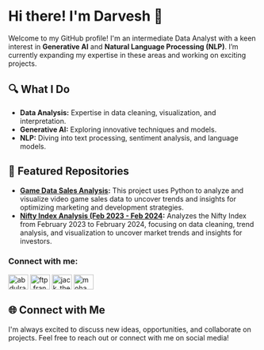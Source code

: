 # Hi there! I'm Darvesh 👋

Welcome to my GitHub profile! I'm an intermediate Data Analyst with a keen interest in **Generative AI** and **Natural Language Processing (NLP)**. I’m currently expanding my expertise in these areas and working on exciting projects.

## 🔍 What I Do

- **Data Analysis:** Expertise in data cleaning, visualization, and interpretation.
- **Generative AI:** Exploring innovative techniques and models.
- **NLP:** Diving into text processing, sentiment analysis, and language models.

## 🌟 Featured Repositories

- **[Game Data Sales Analysis](https://www.kaggle.com/code/abdulrahmandarvesh/game-data-sales-analysis):** This project uses Python to analyze and visualize video game sales data to uncover trends and insights for optimizing marketing and development strategies.
- **[ Nifty Index Analysis (Feb 2023 - Feb 2024](https://www.kaggle.com/code/abdulrahmandarvesh/nifty-index-analysis-feb-23-feb-24):** Analyzes the Nifty Index from February 2023 to February 2024, focusing on data cleaning, trend analysis, and visualization to uncover market trends and insights for investors.


<h3 align="left">Connect with me:</h3>
<a href="https://www.linkedin.com/in/abdulrahmandarvesh06/" target="blank"><img align="center" src="https://raw.githubusercontent.com/rahuldkjain/github-profile-readme-generator/master/src/images/icons/Social/linked-in-alt.svg" alt="abdulrahmandarvesh06" height="30" width="40" /></a> 
<a href="https://fb.com/ftp.fran" target="blank"><img align="center" src="https://raw.githubusercontent.com/rahuldkjain/github-profile-readme-generator/master/src/images/icons/Social/facebook.svg" alt="ftp.fran" height="30" width="40" /></a> 
<a href="https://instagram.com/jack_the_ripper_08_" target="blank"><img align="center" src="https://raw.githubusercontent.com/rahuldkjain/github-profile-readme-generator/master/src/images/icons/Social/instagram.svg" alt="jack_the_ripper_08_" height="30" width="40" /></a>
<a href="https://twitter.com/mohamma45476883" target="blank"><img align="center" src="https://raw.githubusercontent.com/rahuldkjain/github-profile-readme-generator/master/src/images/icons/Social/twitter.svg" alt="mohamma45476883" height="30" width="40" /></a>

## 🌐 Connect with Me

I'm always excited to discuss new ideas, opportunities, and collaborate on projects. Feel free to reach out or connect with me on social media!
